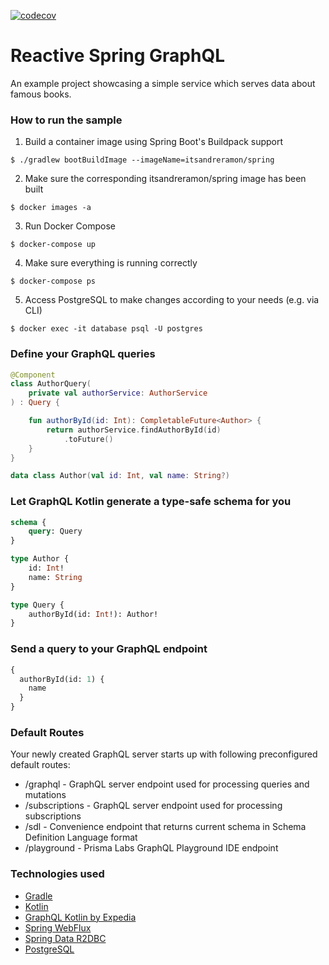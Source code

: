 [![codecov](https://codecov.io/gh/itsandreramon/reactive-spring-graphql/branch/main/graph/badge.svg)](https://codecov.io/gh/itsandreramon/reactive-spring-graphql)

# Reactive Spring GraphQL
An example project showcasing a simple service which serves data about famous books.

### How to run the sample
1. Build a container image using Spring Boot's Buildpack support
```
$ ./gradlew bootBuildImage --imageName=itsandreramon/spring
```

2. Make sure the corresponding itsandreramon/spring image has been built
```
$ docker images -a
```
3. Run Docker Compose
```
$ docker-compose up
```
4. Make sure everything is running correctly
```
$ docker-compose ps
```
5. Access PostgreSQL to make changes according to your needs (e.g. via CLI)
```
$ docker exec -it database psql -U postgres
```

### Define your GraphQL queries
```kotlin
@Component
class AuthorQuery(
    private val authorService: AuthorService
) : Query {

    fun authorById(id: Int): CompletableFuture<Author> {
        return authorService.findAuthorById(id)
            .toFuture()
    }
}

data class Author(val id: Int, val name: String?)
```

### Let GraphQL Kotlin generate a type-safe schema for you
```graphql
schema {
    query: Query
}

type Author {
    id: Int!
    name: String
}

type Query {
    authorById(id: Int!): Author!
}
```

### Send a query to your GraphQL endpoint
```graphql
{
  authorById(id: 1) {
    name
  }
}
```

### Default Routes
Your newly created GraphQL server starts up with following preconfigured default routes:

- /graphql - GraphQL server endpoint used for processing queries and mutations
- /subscriptions - GraphQL server endpoint used for processing subscriptions
- /sdl - Convenience endpoint that returns current schema in Schema Definition Language format
- /playground - Prisma Labs GraphQL Playground IDE endpoint

### Technologies used
- [Gradle](https://github.com/gradle/gradle)
- [Kotlin](https://github.com/JetBrains/kotlin)
- [GraphQL Kotlin by Expedia](https://github.com/ExpediaGroup/graphql-kotlin)
- [Spring WebFlux](https://spring.io/reactive)
- [Spring Data R2DBC](https://spring.io/projects/spring-data-r2dbc)
- [PostgreSQL](https://www.postgresql.org/)
